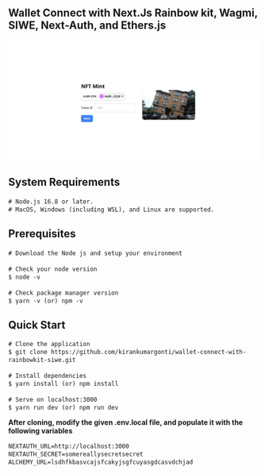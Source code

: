 ## Wallet Connect with Next.Js Rainbow kit, Wagmi, SIWE, Next-Auth, and Ethers.js

<img src="./public/snapshot.png">

## System Requirements

    # Node.js 16.8 or later.
    # MacOS, Windows (including WSL), and Linux are supported.

## Prerequisites

    # Download the Node js and setup your environment

    # Check your node version
    $ node -v

    # Check package manager version
    $ yarn -v (or) npm -v

## Quick Start

    # Clone the application
    $ git clone https://github.com/kirankumargonti/wallet-connect-with-rainbowkit-siwe.git
    
    # Install dependencies
    $ yarn install (or) npm install

    # Serve on localhost:3000
    $ yarn run dev (or) npm run dev


**After cloning, modify the given .env.local file, and populate it with the following variables**
    
    NEXTAUTH_URL=http://localhost:3000
    NEXTAUTH_SECRET=somereallysecretsecret
    ALCHEMY_URL=lsdhfkbasvcajsfcakyjsgfcuyasgdcasvdchjad